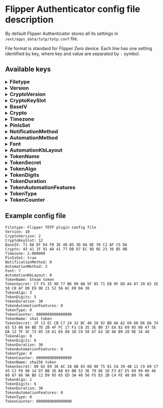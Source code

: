 # Flipper Authenticator config file description

By default Flipper Authenticator stores all its settings in `/ext/apps_data/totp/totp.conf` file.

File format is standard for Flipper Zero device. Each line has one setting identified by key, where key and value are separated by `:` symbol.

## Available keys

<details>
<summary><h3 style="display: inline">Filetype</h3></summary>
<p>

**Type:** const string

**Description:** File type definition. Used internally. Should not be updated manually

</p>
</details>

<details>
<summary><h3 style="display: inline">Version</h3></summary>
<p>

**Type:** const unsigned int

**Description:** File version. Used internally. Should not be updated manually.

</p>
</details>

<details>
<summary><h3 style="display: inline">CryptoVersion</h3></summary>
<p>

**Type:** const unsigned int

**Description:** Cryptographic algorithms version used for encryption\decryption. Should not be updated manually.

</p>
</details>

<details>
<summary><h3 style="display: inline">CryptoKeySlot</h3></summary>
<p>

**Type:** const unsigned int

**Description:** Key vault slot to be used for encryption\decryption. Should not be updated manually, instead CLI should be used to update encryption parameters.

</p>
</details>

<details>
<summary><h3 style="display: inline">BaseIV</h3></summary>
<p>

**Type:** array of bytes

**Default value:** none

**Description:** Initialization vector (IV) base seed which is getting generated randomly at first app start. It is used to setup encryption subsytem. Should not be updated manually.

**Important note:** changing or loosing this value will lead to incorrect decryption of all the encrypted data in the application and as a result it will not be possible to generate valid OTP tokens

</p>
</details>

<details>
<summary><h3 style="display: inline">Crypto</h3></summary>
<p>

**Type:** array of bytes

**Default value:** none

**Description:** Used internally to verify user's PIN and\or file consistency. Should not be changed manually.

**Important note:** changing or loosing this value will lead to incorrect PIN verification and it will not be possible to signin into app

</p>
</details>

<details>
<summary><h3 style="display: inline">Timezone</h3></summary>
<p>

**Type:** float

**Default value:** 0.000000

**Description:** Timezone offset **in hours**. Need to be modified manually. Because of Flipper Zero API doesn't provide an access to timezone offset it is necessary to set it manually for correct TOTP tokens generation. You may find your timezone offset (or another name is "UTC offset") [here](https://www.utctime.net/time-zone-abbreviations), [here](https://time.is/) or on any other website found in [google](https://letmegooglethat.com/?q=What+is+my+timezone+offset).

**Important note:** if your timezone offset is negative, use negative sign, like this `-2.0`, however if your timezone offset is positive DO NOT use explicit positive sign, just put offset without any sign like this `2.0`

</p>
</details>

<details>
<summary><h3 style="display: inline">PinIsSet</h3></summary>
<p>

**Type:** bool

**Default value:** none

**Description:** Used internally to identify whether user set PIN or not. Should not be changed manually.

**Important note:** changing or loosing this value will lead to incorrect PIN verification and it will not be possible to signin into app

</p>
</details>

<details>
<summary><h3 style="display: inline">NotificationMethod</h3></summary>
<p>

**Type:** enum (available options are `0`, `1`, `2`, `3`)

**Default value:** `3`

**Description:** How to notify user when new token is generated or badusb mode is activated. Possible values are:

* `0` - do not notify
* `1` - notify using sound only
* `2` - notify using vibro only
* `3` - notify using sound and vibro

</p>
</details>

<details>
<summary><h3 style="display: inline">AutomationMethod</h3></summary>
<p>

**Type:** enum (available options are `0`, `1`, `2`, `3`)

**Default value:** `1`

**Description:** Which OTP code input automation method is enabled for the user. Possible values are:

* `0` - none
* `1` - USB - application will represent itself as an USB keyboard and type current code (BadUSB)
* `2` - Bluetooth - application will represent itself as an Bluetooth keyboard and type current code (BadBT)
* `3` - USB and Bluetooth

</p>
</details>

<details>
<summary><h3 style="display: inline">Font</h3></summary>
<p>

**Type:** enum (available options are `0`, `1`, `2`, `3`, `4`, `5`, `6`, `7`, `8`, `9`)

**Default value:** `7`

**Description:** Font index to be used to display token. Can be modified manually.

</p>
</details>

<details>
<summary><h3 style="display: inline">AutomationKbLayout</h3></summary>
<p>

**Type:** enum (available options are `0`, `1`)

**Default value:** `0`

**Description:** Keyboard layout index to be used during token input automation. Can be modified manually.

* `0` - QWERTY
* `1` - AZERTY
* `3` - QWERTZ

</p>
</details>

<details>
<summary><h3 style="display: inline">TokenName</h3></summary>
<p>

**Type:** string

**Default value:** none

**Description:** Token name which will be visible in the UI and used just to let user identify token. Can be modified manually.

</p>
</details>

<details>
<summary><h3 style="display: inline">TokenSecret</h3></summary>
<p>

**Type:** array of bytes OR string

**Default value:** none

**Description:** Token secret. It can be either an array of encrypted bytes OR pure unencrypted token secret.

**Important note:** if app finds pure unencrypted token in config file app will encrypt it and replace in a config file for security purposes

</p>
</details>

<details>
<summary><h3 style="display: inline">TokenAlgo</h3></summary>
<p>

**Type:** enum (available options are: `0`, `1`, `2`, `3`)

**Default value:** `0`

**Description:** Token hashing algorithm to be used to generate OTP code. If you don't know which one to use - use `0`.

* `0` - `SHA1`
* `1` - `SHA256`
* `2` - `SHA512`
* `3` - `STEAM`

</p>
</details>

<details>
<summary><h3 style="display: inline">TokenDigits</h3></summary>
<p>

**Type:** enum (available options are `6` and `8`)

**Default value:** `6`

**Description:** Defines OTP code length. If you don't know which to use - use `6` as majority of websites requires 6-digits code.

</p>
</details>

<details>
<summary><h3 style="display: inline">TokenDuration</h3></summary>
<p>

**Type:** unsigned int

**Default value:** `30`

**Description:** Token lifetime duration in seconds. Applicable for TOTP tokens only. Should be between `15` and `255`. Majority websites requires `30`, however some rare websites may require custom lifetime. If you are not sure which one to use - use `30`.

</p>
</details>

<details>
<summary><h3 style="display: inline">TokenAutomationFeatures</h3></summary>
<p>

**Type:** unsigned int

**Default value:** `0` (no features enabled)

**Description:** Token automation features. Meaningful bits:

* Bit 1 - if set, token input automation will type \<ENTER\> key at the end of automation
* Bit 2 - if set, token input automation will type \<TAB\> key at the end of automation
* Bit 3 - if set, token input automation will type slower

</p>
</details>

<details>
<summary><h3 style="display: inline">TokenType</h3></summary>
<p>

**Type:** enum (available options are `0` and `1`)

**Default value:** `0` (Time-based token, TOTP)

**Description:** Token type.

* `0` - Time-based (TOTP)
* `1` - Counter-based (HOTP)

</p>
</details>

<details>
<summary><h3 style="display: inline">TokenCounter</h3></summary>
<p>

**Type:** unsigned int

**Default value:** `0`

**Description:** Token counter. Applicable for HOTP tokens only.

</p>
</details>

## Example config file

```text
Filetype: Flipper TOTP plugin config file
Version: 10
CryptoVersion: 2
CryptoKeySlot: 12
BaseIV: 71 88 EF D4 F0 3E 40 B5 3D 0A 0E 39 C2 AF C5 D6
Crypto: 43 41 1F 91 A8 41 77 DB D7 EC 9D 0E 23 36 B5 0B
Timezone: 2.000000
PinIsSet: true
NotificationMethod: 0
AutomationMethod: 3
Font: 7
AutomationKbLayout: 0
TokenName: Steam token
TokenSecret: C7 F5 35 9D 77 B6 99 8A 5F 05 71 EB 9F DD A4 07 29 82 1E 50 C8 A7 D0 E9 9D 21 52 56 6C 09 DA 38
TokenAlgo: 3
TokenDigits: 5
TokenDuration: 30
TokenAutomationFeatures: 0
TokenType: 0
TokenCounter: 0000000000000000
TokenName: sha1 token
TokenSecret: 1F 13 EC CB C7 24 32 BC 48 28 92 BB A6 A2 60 68 D6 DA 74 65 53 08 84 BD 7D 2B 4F FC 17 F1 C8 35 3E B0 37 EA 82 69 95 00 47 5E DA 12 7F 3C 73 05 10 A1 E6 89 1D C0 58 A7 E4 1D 46 B9 28 9E 16 48
TokenAlgo: 0
TokenDigits: 6
TokenDuration: 30
TokenAutomationFeatures: 0
TokenType: 0
TokenCounter: 0000000000000000
TokenName: sha256 token
TokenSecret: 80 02 69 36 AC 28 6B 83 08 90 75 81 CA 39 4B 11 C9 69 C7 45 C2 F8 98 14 D7 BB 1E B8 03 BB 52 3E 79 6E 1D F3 A7 E5 89 99 06 4E 08 87 66 9A BD C2 D9 95 65 ED 3A 40 50 F5 D3 2B C4 FE 48 D0 78 4B
TokenAlgo: 1
TokenDigits: 6
TokenDuration: 30
TokenAutomationFeatures: 0
TokenType: 0
TokenCounter: 0000000000000000
```
